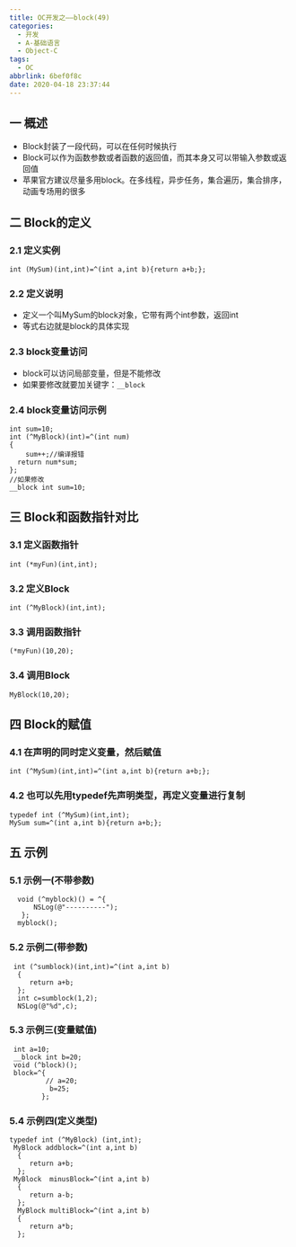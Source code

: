 ```yaml
---
title: OC开发之——block(49)
categories:
  - 开发
  - A-基础语言
  - Object-C
tags:
  - OC
abbrlink: 6bef0f8c
date: 2020-04-18 23:37:44
---
```

## 一 概述

* Block封装了一段代码，可以在任何时候执行
* Block可以作为函数参数或者函数的返回值，而其本身又可以带输入参数或返回值
* 苹果官方建议尽量多用block。在多线程，异步任务，集合遍历，集合排序，动画专场用的很多

<!--more-->

## 二 Block的定义

### 2.1 定义实例

```
int (MySum)(int,int)=^(int a,int b){return a+b;};
```

### 2.2 定义说明

* 定义一个叫MySum的block对象，它带有两个int参数，返回int
* 等式右边就是block的具体实现

### 2.3 block变量访问

* block可以访问局部变量，但是不能修改
* 如果要修改就要加关键字：`__block`

### 2.4 block变量访问示例

```
int sum=10;
int (^MyBlock)(int)=^(int num)
{
	sum++;//编译报错
  return num*sum;
};
//如果修改
__block int sum=10;
```

## 三 Block和函数指针对比

### 3.1 定义函数指针

```
int (*myFun)(int,int);
```

### 3.2 定义Block

```
int (^MyBlock)(int,int);
```

### 3.3 调用函数指针

```
(*myFun)(10,20);
```

### 3.4 调用Block

```
MyBlock(10,20);
```

## 四 Block的赋值

### 4.1 在声明的同时定义变量，然后赋值

```
int (^MySum)(int,int)=^(int a,int b){return a+b;};
```

### 4.2 也可以先用typedef先声明类型，再定义变量进行复制

```
typedef int (^MySum)(int,int);
MySum sum=^(int a,int b){return a+b;};
```

## 五 示例

### 5.1 示例一(不带参数)

```
  void (^myblock)() = ^{
      NSLog(@"----------");
   }; 
  myblock();
```

### 5.2 示例二(带参数)

```
 int (^sumblock)(int,int)=^(int a,int b)
  {
     return a+b;
  };
  int c=sumblock(1,2);
  NSLog(@"%d",c);
```

### 5.3 示例三(变量赋值)

```
 int a=10;
 __block int b=20;
 void (^block)();
 block=^{
         // a=20;
          b=25;
        };
```

### 5.4 示例四(定义类型)

```
typedef int (^MyBlock) (int,int);
 MyBlock addblock=^(int a,int b)
  {
     return a+b;
  };
 MyBlock  minusBlock=^(int a,int b)
  {
     return a-b;
  };
  MyBlock multiBlock=^(int a,int b)
  {
     return a*b;
  };
```
